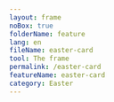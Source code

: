```yaml
---
layout: frame
noBox: true
folderName: feature
lang: en
fileName: easter-card
tool: The frame
permalink: /easter-card
featureName: easter-card
category: Easter
---
```

